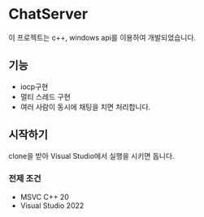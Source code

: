 # ChatServer
이 프로젝트는 c++, windows api를 이용하여 개발되었습니다.

## 기능
- iocp구현
- 멀티 스레드 구현
- 여러 사람이 동시에 채팅을 치면 처리합니다.

## 시작하기
clone을 받아 Visual Studio에서 실행을 시키면 돕니다.

### 전제 조건
- MSVC C++ 20
- Visual Studio 2022
